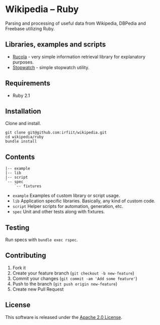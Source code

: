 # Wikipedia – Ruby

Parsing and processing of useful data from Wikipedia, DBPedia and Freebase utilizing Ruby.

## Libraries, examples and scripts

- [Rucola](example/rucola) - very simple information retrieval library for explanatory purposes.
- [Stopwatch](lib/stopwatch.rb) - simple stopwatch utility.

## Requirements

* Ruby 2.1

## Installation

Clone and install.

```
git clone git@github.com:irfiit/wikipedia.git
cd wikipedia/ruby
bundle install
```

## Contents

```
|-- example
|-- lib
|-- script
`-- spec
    `-- fixtures
```

- `example` Examples of custom library or script usage.
- `lib` Application specific libraries. Basically, any kind of custom code.
- `script` Helper scripts for automation, generation, etc.
- `spec` Unit and other tests along with fixtures. 

## Testing

Run specs with `bundle exec rspec`.

## Contributing

1. Fork it
2. Create your feature branch (`git checkout -b new-feature`)
3. Commit your changes (`git commit -am 'Add some feature'`)
4. Push to the branch (`git push origin new-feature`)
5. Create new Pull Request

## License

This software is released under the [Apache 2.0 License](../LICENSE).
